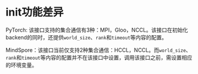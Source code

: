 ﻿# init功能差异

PyTorch: 该接口支持的集合通信有3种：MPI，Gloo，NCCL。该接口在初始化backend的同时，还提供`world_size`、`rank`和`timeout`等内容的配置。

MindSpore：该接口当前仅支持2种集合通信：HCCL，NCCL。而`world_size`、`rank`和`timeout`等内容的配置并不在该接口中设置，调用该接口之前，需设置相应的环境变量。
